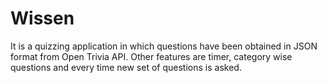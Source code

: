 # Wissen
It is a quizzing application in which questions have been obtained in JSON format from Open Trivia API. Other features are timer, category wise questions and every time new set of questions is asked.
